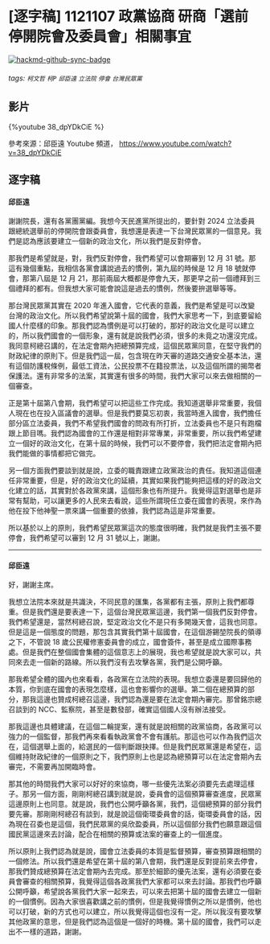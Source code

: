 # [逐字稿] 1121107 政黨協商 研商「選前停開院會及委員會」相關事宜

[![hackmd-github-sync-badge](https://hackmd.io/xJatzwpDRdySHkczisRVaw/badge)](https://hackmd.io/xJatzwpDRdySHkczisRVaw)


###### tags: `柯文哲` `柯P` `邱臣遠` `立法院` `停會` `台灣民眾黨`

## 影片

{%youtube 38_dpYDkCiE %}

參考來源：邱臣遠 Youtube 頻道， https://www.youtube.com/watch?v=38_dpYDkCiE

## 逐字稿

#### 邱臣遠

謝謝院長，還有各黨團黨編。我想今天民進黨所提出的，要針對 2024 立法委員跟總統選舉前的停開院會跟委員會，我想還是表達一下台灣民眾黨的一個意見。我們是認為應該要建立一個新的政治文化，所以我們是反對停會。

那我們是希望就是，對，我們反對停會，我們希望可以會期審到 12 月 31 號。那這有幾個重點，我相信各黨會講說過去的慣例，第九屆的時候是 12 月 18 號就停會，那第八屆是 12 月 21，那前兩屆大概都是停會九天，那更早之前一個禮拜到三個禮拜的都有。但我想大家可能會說這是過去的慣例，然後要拚選舉等等。

那台灣民眾黨其實在 2020 年進入國會，它代表的意義，我們是希望是可以改變台灣的政治文化。所以我們希望說第十屆的國會，我們大家思考一下，到底要留給國人什麼樣的印象。那我們認為慣例是可以打破的，那好的政治文化是可以建立的，所以我們國會的一個形象，還有就是說我們必須，很多的未竟之功還沒完成。我同意柯總召講的，在法定會期內把總預算完成，這個民眾黨同意，在堅守我們的財政紀律的原則下。但是我們這一屆，包含現在昨天審的道路交通安全基本法，還有這個防護稅條例，最低工資法，公民投票不在籍投票法，以及這個所謂的揭幣者保護法。還有非常多的法案，其實還有很多的時間，我們大家可以來去做相關的一個審查。

正是第十屆第八會期，我們希望可以把這些工作完成。我知道選舉非常重要，我個人現在也在投入區議會的選舉。但是我們要莫忘初衷，我當時進入國會，我們擔任部分區立法委員，我們不希望我們國會的問政有所打折，立法委員也不是只有跑檔跟上節目嗎。我們認為國會的工作還是相對非常專業，非常重要，所以我們希望建立一個好的政治文化，在第十屆的時候，我們可以不要停會，我們把法定會期內把我們能做的事情都把它做完。

另一個方面我們要談到就是說，立委的職責跟建立政黨政治的責任。我知道這個連任非常重要，但是，好的政治文化的延續，其實如果我們能夠把這樣的好的政治文化建立的話，其實對於各政黨來講，這個形象也有所提升。我覺得這對選舉也是非常有幫助，可以讓更多的人民來去看說，這些所謂現任立委在國會的表現，來作為他在投下他神聖一票來講一個重要的依據，我們認為這是非常重要。

所以基於以上的原則，我們希望民眾黨這次的態度很明確，我們就是我們主張不要停會，我們希望可以審到 12 月 31 號以上，謝謝。

---

#### 邱臣遠

好，謝謝主席。

我想立法院本來就是共識決，不同民意的匯集，各黨都有主張，原則上我們都尊重。但是我們還是要表達一下，這個台灣民眾黨這邊，我們第一個我們反對停會。我們希望還是，當然柯總召說，堅定政治文化不是只有多開幾天會，這我也同意。但是這是一個態度的問題，那包含其實我們第十屆國會，在這個游錫堃院長的領導之下，不管說 18 歲公民權修憲委員會的成立，國會簽件，甚至是成立國際事務處。但是我們在整個國會集體的這個意志上的展現，我也希望就是說大家可以，共同來去走一個新的路線。所以我們沒有去攻擊各黨，我們是公開呼籲。

那我希望全體的國內也來看看，各政黨在立法院的表現。我想立委還是要回歸他的本質，你到底在國會的表現怎麼樣，這也會影響你的選舉。第二個在總預算的部分，那我這邊也贊成柯總召這邊，我們認為還是要在法定會期內審完。那曾銘宗總召談到的 NCC、監察院，甚至是數發部，確實這個國人沒有辦法接受。

那我這邊也具體建議，在這個二輪提案，還有就是說相關的政黨協商，各政黨可以強力的一個監督，那我們再來看看執政黨會不會有護航。那這也可以作為我們這次在，這個選舉上面的，給選民的一個判斷跟抉擇。但是我們民眾黨還是希望在，這個維持財政紀律的一個原則之下，我們原則上也是認為總預算可以在法定會期內去審完，不需要再加開臨時會。

那其他的時間我們大家可以好好的來協商，哪一些優先法案必須要先去處理這樣子。那另一個方面，剛剛柯總召講到就是說，委員會的這個預算審查進度，民眾黨這邊原則上也同意。就是說，我們也公開呼籲各黨，我們，這個總預算的部分我們要先審。那剛剛柯總召有談到，就是說這個衛環委員會的話，衛環委員會的話，因為現在召委也是這個，我們民眾黨的吳欣盈委員，所以這個部分我們也願意跟這個國民黨這邊來去討論，配合在相關的預算或法案的審查上的一個進度。

所以原則上我們認為就是說，國會立法委員的本質是監督預算，審查預算跟相關的一個修法。所以我們還是希望在第十屆的第八會期，我們還是反對提前來去停會，那我們贊成總預算在法定會期內去完成。那至於細節的優先法案，還有必須要在委員會審查的相關預算，我覺得這個各政黨我們大家都可以來去討論。那我們也呼籲公開呼籲，希望說各黨我們大家一起來去，可以來去把第十屆的國會去建立一個新的一個慣例。因為大家很喜歡講之前的慣例，但是我覺得慣例之所以是慣例，他也可以打破，新的方式也可以建立，所以我覺得這個也沒有一定。所以我沒有要攻擊其他政黨的意思，但是我們認為這個是一個好的時機。第十屆的國會，我們可以走出不一樣的道路，謝謝。


